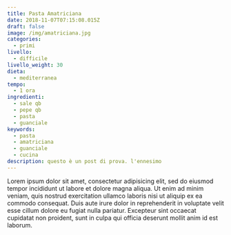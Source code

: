```yaml
---
title: Pasta Amatriciana
date: 2018-11-07T07:15:08.015Z
draft: false
image: /img/amatriciana.jpg
categories:
  - primi
livello:
  - difficile
livello_weight: 30
dieta:
  - mediterranea
tempo:
  - 1 ora
ingredienti:
  - sale qb
  - pepe qb
  - pasta
  - guanciale
keywords:
  - pasta
  - amatriciana
  - guanciale
  - cucina
description: questo è un post di prova. l'ennesimo
---
```


Lorem ipsum dolor sit amet, consectetur adipisicing elit, sed do eiusmod tempor incididunt ut labore et dolore magna aliqua. Ut enim ad minim veniam, quis nostrud exercitation ullamco laboris nisi ut aliquip ex ea commodo consequat. Duis aute irure dolor in reprehenderit in voluptate velit esse cillum dolore eu fugiat nulla pariatur. Excepteur sint occaecat cupidatat non proident, sunt in culpa qui officia deserunt mollit anim id est laborum.
